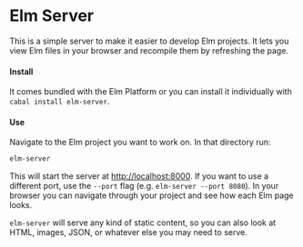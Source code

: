# Elm Server

This is a simple server to make it easier to develop Elm projects. It lets you
view Elm files in your browser and recompile them by refreshing the page.

#### Install

It comes bundled with the Elm Platform or you can install it individually with
`cabal install elm-server`.


#### Use

Navigate to the Elm project you want to work on. In that directory run:

```bash
elm-server
```

This will start the server at [http://localhost:8000](http://localhost:8000).
If you want to use a different port, use the `--port` flag (e.g. `elm-server
--port 8080`). In your browser you can navigate through your project and see how
each Elm page looks.

`elm-server` will serve any kind of static content, so you can also look at HTML,
images, JSON, or whatever else you may need to serve.
